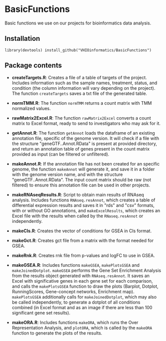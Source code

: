 # BasicFunctions
Basic functions we use on our projects for bioinformatics data analysis.

## Installation

``library(devtools)
install_github("VHIOinformatics/BasicFunctions")``

## Package contents

* **createTargets.R**: Creates a file of a table of targets of the project. Includes information such as the sample names, treatment, status, and condition (the column information will vary depending on the project). The function `createTargets` saves a txt file of the generated table.

* **normTMM.R**: The function `normTMM` returns a count matrix with TMM normalized values.

* **rawMatrix2Excel.R**: The function `rawMatrix2Excel` converts a count matrix to Excel format, ready to send to investigators who may ask for it.   

* **getAnnot.R**: The function `getAnnot` loads the dataframe of an existing annotation file, specific of the genome version. It will check if a file with the structure "geneGTF.<genome>.Annot.RData" is present at provided directory, and return an annotation table of genes present in the count matrix provided as input (can be filtered or unfiltered).

* **makeAnnot.R**: If the annotation file has not been created for an specific genome, the function `makeAnnot` will generate it, and save it in a folder with the genome version name, and with the structure "geneGTF.<genome>.Annot.RData". The input count matrix should be raw (not filtered) to ensure this annotation file can be used in other projects.

* **makeRNAseqResults.R**: Script to obtain main results of RNAseq analysis. Includes functions `RNAseq.resAnnot`, which creates a table of differential expression results and saves it in "rds" and "csv" formats, with or without GO annotations, and `makeExcelResults`, which creates an Excel file with the results when called by the `RNaseq.resAnnot` or independently.

* **makeCls.R**: Creates the vector of conditions for GSEA in Cls format.

* **makeGct.R**: Creates gct file from a matrix with the format needed for GSEA.

* **makeRnk.R**: Creates rnk file from p-values and logFC to use in GSEA.

* **makeGSEA.R**: Includes functions `makeGSEA`, `makePlotsGSEA` and `makeJoinedDotplot`. `makeGSEA` performs the Gene Set Enrichment Analysis from the results object generated with `RNAseq.resAnnot`. It saves an Excel with significative genes in each gene set for each comparison, and calls the `makePlotsGSEA` function to draw the plots (Barplot, Dotplot, RunningScores, Gene-concept networks, Enrichment map). `makePlotsGSEA` additionally calls for `makeJoinedDotplot`, which may also be called independently, to generate a dotplot of all conditions combined (in Excel format and as an image if there are less than 100 significant gene set results).

* **makeORA.R**: Includes functions `makeORA`, which runs the Over Representation Analysis, and `plotORA`, which is called by the `makeORA` function to generate the plots of the results.
